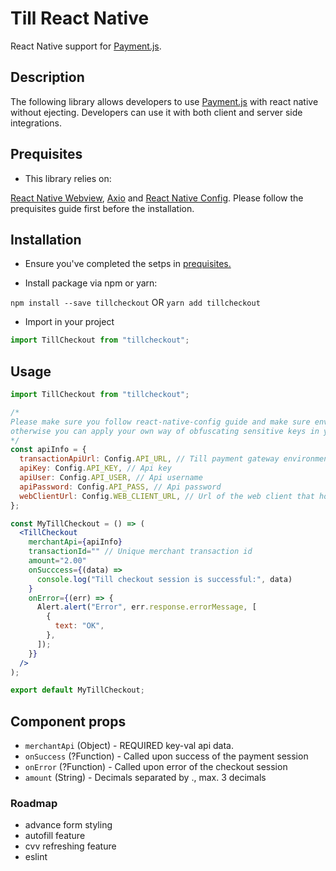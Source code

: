 # Till React Native

React Native support for [Payment.js](https://gateway.tillpayments.com/documentation/gateway#payment-js-javascript-integration).

## Description

The following library allows developers to use [Payment.js](ttps://gateway.tillpayments.com/documentation/gateway#payment-js-javascript-integration) with react native without ejecting. Developers can use it with both client and server side integrations.

## Prequisites

- This library relies on:

[React Native Webview](https://www.npmjs.com/package/react-native-webview), [Axio](https://www.npmjs.com/package/axios) and [React Native Config](https://github.com/luggit/react-native-config). Please follow the prequisites guide first before the installation.

## Installation

- Ensure you've completed the setps in [prequisites.](#prequisites)

- Install package via npm or yarn:

`npm install --save tillcheckout` OR `yarn add tillcheckout`

- Import in your project

```javascript
import TillCheckout from "tillcheckout";
```

## Usage

```jsx
import TillCheckout from "tillcheckout";

/*
Please make sure you follow react-native-config guide and make sure env config are properly setup,
otherwise you can apply your own way of obfuscating sensitive keys in your app.
*/
const apiInfo = {
  transactionApiUrl: Config.API_URL, // Till payment gateway environment url
  apiKey: Config.API_KEY, // Api key
  apiUser: Config.API_USER, // Api username
  apiPassword: Config.API_PASS, // Api password
  webClientUrl: Config.WEB_CLIENT_URL, // Url of the web client that host card tokenization
};

const MyTillCheckout = () => (
  <TillCheckout
    merchantApi={apiInfo}
    transactionId="" // Unique merchant transaction id
    amount="2.00"
    onSucccess={(data) =>
      console.log("Till checkout session is successful:", data)
    }
    onError={(err) => {
      Alert.alert("Error", err.response.errorMessage, [
        {
          text: "OK",
        },
      ]);
    }}
  />
);

export default MyTillCheckout;
```

## Component props

- `merchantApi` (Object) - REQUIRED key-val api data.
- `onSuccess` (?Function) - Called upon success of the payment session
- `onError` (?Function) - Called upon error of the checkout session
- `amount` (String) - Decimals separated by ., max. 3 decimals

### Roadmap

- advance form styling
- autofill feature
- cvv refreshing feature
- eslint
